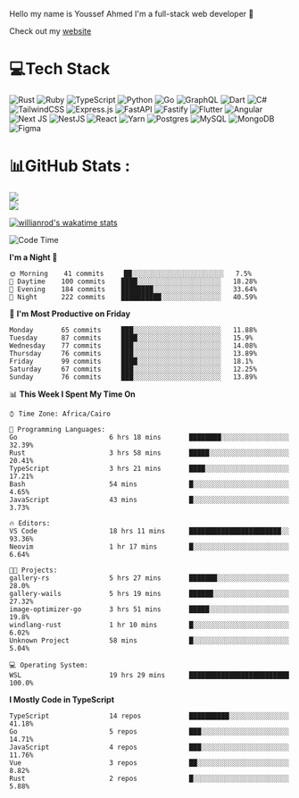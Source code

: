 Hello my name is Youssef Ahmed I'm a full-stack web developer 👋

Check out my [website](https://youssefahmed.vercel.app)
 
# 💻Tech Stack

![Rust](https://img.shields.io/badge/rust-%23000000.svg?style=for-the-badge&logo=rust&logoColor=white) ![Ruby](https://img.shields.io/badge/ruby-%23CC342D.svg?style=for-the-badge&logo=ruby&logoColor=white) ![TypeScript](https://img.shields.io/badge/typescript-%23007ACC.svg?style=for-the-badge&logo=typescript&logoColor=white) ![Python](https://img.shields.io/badge/python-3670A0?style=for-the-badge&logo=python&logoColor=ffdd54) ![Go](https://img.shields.io/badge/go-%2300ADD8.svg?style=for-the-badge&logo=go&logoColor=white) ![GraphQL](https://img.shields.io/badge/-GraphQL-E10098?style=for-the-badge&logo=graphql&logoColor=white) ![Dart](https://img.shields.io/badge/dart-%230175C2.svg?style=for-the-badge&logo=dart&logoColor=white) ![C#](https://img.shields.io/badge/c%23-%23239120.svg?style=for-the-badge&logo=c-sharp&logoColor=white) ![TailwindCSS](https://img.shields.io/badge/tailwindcss-%2338B2AC.svg?style=for-the-badge&logo=tailwind-css&logoColor=white) ![Express.js](https://img.shields.io/badge/express.js-%23404d59.svg?style=for-the-badge&logo=express&logoColor=%2361DAFB) ![FastAPI](https://img.shields.io/badge/FastAPI-005571?style=for-the-badge&logo=fastapi) ![Fastify](https://img.shields.io/badge/fastify-%23000000.svg?style=for-the-badge&logo=fastify&logoColor=white) ![Flutter](https://img.shields.io/badge/Flutter-%2302569B.svg?style=for-the-badge&logo=Flutter&logoColor=white) ![Angular](https://img.shields.io/badge/angular-%23DD0031.svg?style=for-the-badge&logo=angular&logoColor=white) ![Next JS](https://img.shields.io/badge/Next-black?style=for-the-badge&logo=next.js&logoColor=white) ![NestJS](https://img.shields.io/badge/nestjs-%23E0234E.svg?style=for-the-badge&logo=nestjs&logoColor=white) ![React](https://img.shields.io/badge/react-%2320232a.svg?style=for-the-badge&logo=react&logoColor=%2361DAFB) ![Yarn](https://img.shields.io/badge/yarn-%232C8EBB.svg?style=for-the-badge&logo=yarn&logoColor=white) ![Postgres](https://img.shields.io/badge/postgres-%23316192.svg?style=for-the-badge&logo=postgresql&logoColor=white) ![MySQL](https://img.shields.io/badge/mysql-%2300f.svg?style=for-the-badge&logo=mysql&logoColor=white) ![MongoDB](https://img.shields.io/badge/MongoDB-%234ea94b.svg?style=for-the-badge&logo=mongodb&logoColor=white)     ![Figma](https://img.shields.io/badge/figma-%23F24E1E.svg?style=for-the-badge&logo=figma&logoColor=white)

# 📊GitHub Stats :

![](https://github-readme-stats.vercel.app/api?username=joetifa2003&theme=tokyonight&hide_border=false&include_all_commits=false&count_private=false)<br/>
![](https://github-readme-streak-stats.herokuapp.com/?user=joetifa2003&theme=tokyonight&hide_border=false)<br/>

[![willianrod's wakatime stats](https://github-readme-stats.vercel.app/api/wakatime?username=joetifa2003&layout=compact)](https://github.com/anuraghazra/github-readme-stats)
<!--START_SECTION:waka-->
![Code Time](http://img.shields.io/badge/Code%20Time-633%20hrs%2057%20mins-blue)

**I'm a Night 🦉** 

```text
🌞 Morning    41 commits     ██░░░░░░░░░░░░░░░░░░░░░░░   7.5% 
🌆 Daytime    100 commits    ████░░░░░░░░░░░░░░░░░░░░░   18.28% 
🌃 Evening    184 commits    ████████░░░░░░░░░░░░░░░░░   33.64% 
🌙 Night      222 commits    ██████████░░░░░░░░░░░░░░░   40.59%

```
📅 **I'm Most Productive on Friday** 

```text
Monday       65 commits     ███░░░░░░░░░░░░░░░░░░░░░░   11.88% 
Tuesday      87 commits     ████░░░░░░░░░░░░░░░░░░░░░   15.9% 
Wednesday    77 commits     ███░░░░░░░░░░░░░░░░░░░░░░   14.08% 
Thursday     76 commits     ███░░░░░░░░░░░░░░░░░░░░░░   13.89% 
Friday       99 commits     ████░░░░░░░░░░░░░░░░░░░░░   18.1% 
Saturday     67 commits     ███░░░░░░░░░░░░░░░░░░░░░░   12.25% 
Sunday       76 commits     ███░░░░░░░░░░░░░░░░░░░░░░   13.89%

```


📊 **This Week I Spent My Time On** 

```text
⌚︎ Time Zone: Africa/Cairo

💬 Programming Languages: 
Go                       6 hrs 18 mins       ████████░░░░░░░░░░░░░░░░░   32.39% 
Rust                     3 hrs 58 mins       █████░░░░░░░░░░░░░░░░░░░░   20.41% 
TypeScript               3 hrs 21 mins       ████░░░░░░░░░░░░░░░░░░░░░   17.21% 
Bash                     54 mins             █░░░░░░░░░░░░░░░░░░░░░░░░   4.65% 
JavaScript               43 mins             █░░░░░░░░░░░░░░░░░░░░░░░░   3.73%

🔥 Editors: 
VS Code                  18 hrs 11 mins      ███████████████████████░░   93.36% 
Neovim                   1 hr 17 mins        █░░░░░░░░░░░░░░░░░░░░░░░░   6.64%

🐱‍💻 Projects: 
gallery-rs               5 hrs 27 mins       ███████░░░░░░░░░░░░░░░░░░   28.0% 
gallery-wails            5 hrs 19 mins       ██████░░░░░░░░░░░░░░░░░░░   27.32% 
image-optimizer-go       3 hrs 51 mins       █████░░░░░░░░░░░░░░░░░░░░   19.8% 
windlang-rust            1 hr 10 mins        █░░░░░░░░░░░░░░░░░░░░░░░░   6.02% 
Unknown Project          58 mins             █░░░░░░░░░░░░░░░░░░░░░░░░   5.04%

💻 Operating System: 
WSL                      19 hrs 29 mins      █████████████████████████   100.0%

```

**I Mostly Code in TypeScript** 

```text
TypeScript               14 repos            ██████████░░░░░░░░░░░░░░░   41.18% 
Go                       5 repos             ███░░░░░░░░░░░░░░░░░░░░░░   14.71% 
JavaScript               4 repos             ███░░░░░░░░░░░░░░░░░░░░░░   11.76% 
Vue                      3 repos             ██░░░░░░░░░░░░░░░░░░░░░░░   8.82% 
Rust                     2 repos             █░░░░░░░░░░░░░░░░░░░░░░░░   5.88%

```



<!--END_SECTION:waka-->
